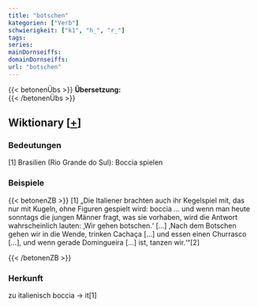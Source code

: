 ```yaml
---
title: "botschen"
kategorien: ["Verb"]
schwierigkeit: ["k1", "h_", "r_"]
tags:
series:
mainDornseiffs:
domainDornseiffs:
url: "botschen"
---
```


{{< betonenÜbs >}}
**Übersetzung:**  
{{< /betonenÜbs >}}

## Wiktionary [[+](https://de.wiktionary.org/wiki/botschen)]

### Bedeutungen
[1] Brasilien (Rio Grande do Sul): Boccia spielen  

### Beispiele
{{< betonenZB >}}
[1] „Die Italiener brachten auch ihr Kegelspiel mit, das nur mit Kugeln, ohne Figuren gespielt wird: boccia … und wenn man heute sonntags die jungen Männer fragt, was sie vorhaben, wird die Antwort wahrscheinlich lauten: ‚Wir gehen botschen.‘ […] ‚Nach dem Botschen gehen wir in die Wende, trinken Cachaça […] und essen einen Churrasco […], und wenn gerade Domingueira […] ist, tanzen wir.‘“[2]  

{{< /betonenZB >}}
### Herkunft
zu italienisch boccia → it[1]  


